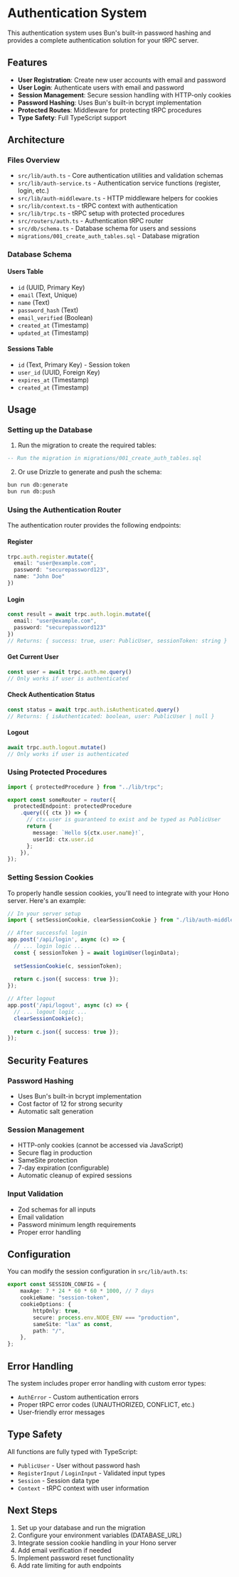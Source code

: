 # Authentication System

This authentication system uses Bun's built-in password hashing and provides a complete authentication solution for your tRPC server.

## Features

- **User Registration**: Create new user accounts with email and password
- **User Login**: Authenticate users with email and password
- **Session Management**: Secure session handling with HTTP-only cookies
- **Password Hashing**: Uses Bun's built-in bcrypt implementation
- **Protected Routes**: Middleware for protecting tRPC procedures
- **Type Safety**: Full TypeScript support

## Architecture

### Files Overview

- `src/lib/auth.ts` - Core authentication utilities and validation schemas
- `src/lib/auth-service.ts` - Authentication service functions (register, login, etc.)
- `src/lib/auth-middleware.ts` - HTTP middleware helpers for cookies
- `src/lib/context.ts` - tRPC context with authentication
- `src/lib/trpc.ts` - tRPC setup with protected procedures
- `src/routers/auth.ts` - Authentication tRPC router
- `src/db/schema.ts` - Database schema for users and sessions
- `migrations/001_create_auth_tables.sql` - Database migration

### Database Schema

#### Users Table
- `id` (UUID, Primary Key)
- `email` (Text, Unique)
- `name` (Text)
- `password_hash` (Text)
- `email_verified` (Boolean)
- `created_at` (Timestamp)
- `updated_at` (Timestamp)

#### Sessions Table
- `id` (Text, Primary Key) - Session token
- `user_id` (UUID, Foreign Key)
- `expires_at` (Timestamp)
- `created_at` (Timestamp)

## Usage

### Setting up the Database

1. Run the migration to create the required tables:
```sql
-- Run the migration in migrations/001_create_auth_tables.sql
```

2. Or use Drizzle to generate and push the schema:
```bash
bun run db:generate
bun run db:push
```

### Using the Authentication Router

The authentication router provides the following endpoints:

#### Register
```typescript
trpc.auth.register.mutate({
  email: "user@example.com",
  password: "securepassword123",
  name: "John Doe"
})
```

#### Login
```typescript
const result = await trpc.auth.login.mutate({
  email: "user@example.com",
  password: "securepassword123"
})
// Returns: { success: true, user: PublicUser, sessionToken: string }
```

#### Get Current User
```typescript
const user = await trpc.auth.me.query()
// Only works if user is authenticated
```

#### Check Authentication Status
```typescript
const status = await trpc.auth.isAuthenticated.query()
// Returns: { isAuthenticated: boolean, user: PublicUser | null }
```

#### Logout
```typescript
await trpc.auth.logout.mutate()
// Only works if user is authenticated
```

### Using Protected Procedures

```typescript
import { protectedProcedure } from "../lib/trpc";

export const someRouter = router({
  protectedEndpoint: protectedProcedure
    .query(({ ctx }) => {
      // ctx.user is guaranteed to exist and be typed as PublicUser
      return {
        message: `Hello ${ctx.user.name}!`,
        userId: ctx.user.id
      };
    }),
});
```

### Setting Session Cookies

To properly handle session cookies, you'll need to integrate with your Hono server. Here's an example:

```typescript
// In your server setup
import { setSessionCookie, clearSessionCookie } from "./lib/auth-middleware";

// After successful login
app.post('/api/login', async (c) => {
  // ... login logic ...
  const { sessionToken } = await loginUser(loginData);
  
  setSessionCookie(c, sessionToken);
  
  return c.json({ success: true });
});

// After logout
app.post('/api/logout', async (c) => {
  // ... logout logic ...
  clearSessionCookie(c);
  
  return c.json({ success: true });
});
```

## Security Features

### Password Hashing
- Uses Bun's built-in bcrypt implementation
- Cost factor of 12 for strong security
- Automatic salt generation

### Session Management
- HTTP-only cookies (cannot be accessed via JavaScript)
- Secure flag in production
- SameSite protection
- 7-day expiration (configurable)
- Automatic cleanup of expired sessions

### Input Validation
- Zod schemas for all inputs
- Email validation
- Password minimum length requirements
- Proper error handling

## Configuration

You can modify the session configuration in `src/lib/auth.ts`:

```typescript
export const SESSION_CONFIG = {
    maxAge: 7 * 24 * 60 * 60 * 1000, // 7 days
    cookieName: "session-token",
    cookieOptions: {
        httpOnly: true,
        secure: process.env.NODE_ENV === "production",
        sameSite: "lax" as const,
        path: "/",
    },
};
```

## Error Handling

The system includes proper error handling with custom error types:

- `AuthError` - Custom authentication errors
- Proper tRPC error codes (UNAUTHORIZED, CONFLICT, etc.)
- User-friendly error messages

## Type Safety

All functions are fully typed with TypeScript:

- `PublicUser` - User without password hash
- `RegisterInput` / `LoginInput` - Validated input types
- `Session` - Session data type
- `Context` - tRPC context with user information

## Next Steps

1. Set up your database and run the migration
2. Configure your environment variables (DATABASE_URL)
3. Integrate session cookie handling in your Hono server
4. Add email verification if needed
5. Implement password reset functionality
6. Add rate limiting for auth endpoints
